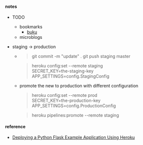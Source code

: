 
#### notes 
* TODO  
    - bookmarks  
        + [buku](https://github.com/jarun/buku)
    - microblogs 

* staging   -> production  
    - > git commit -m "update" .
      > git push staging master  

      > heroku config:set --remote staging \
        SECRET_KEY=the-staging-key \
        APP_SETTINGS=config.StagingConfig  

    - promote the new to production with different configuration  
      > heroku config:set --remote prod \
        SECRET_KEY=the-production-key \
        APP_SETTINGS=config.ProductionConfig 

      > heroku pipelines:promote --remote staging

#### reference 
* [Deploying a Python Flask Example Application Using Heroku](https://realpython.com/flask-by-example-part-1-project-setup/#deploying-the-application-to-heroku)